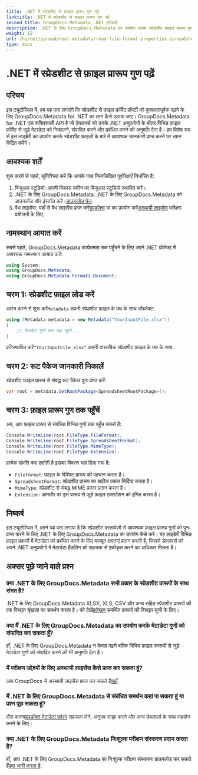 ```yaml
---
title: .NET में स्प्रेडशीट से फ़ाइल प्रारूप गुण पढ़ें
linktitle: .NET में स्प्रेडशीट से फ़ाइल प्रारूप गुण पढ़ें
second_title: GroupDocs.Metadata .NET एपीआई
description: .NET के लिए GroupDocs.Metadata का उपयोग करके स्प्रेडशीट फ़ाइल प्रारूप गुणों को पढ़ना सीखें। सरल API कॉल के साथ फ़ाइल प्रारूप, MIME प्रकार और अधिक तक पहुँचें।
weight: 12
url: /hi/net/spreadsheet-metadata/read-file-format-properties-spreadsheets/
type: docs
---
```

# .NET में स्प्रेडशीट से फ़ाइल प्रारूप गुण पढ़ें

## परिचय
इस ट्यूटोरियल में, हम यह पता लगाएंगे कि स्प्रेडशीट से फ़ाइल फ़ॉर्मेट प्रॉपर्टी को कुशलतापूर्वक पढ़ने के लिए GroupDocs.Metadata for .NET का लाभ कैसे उठाया जाए। GroupDocs.Metadata for .NET एक शक्तिशाली API है जो डेवलपर्स को उनके .NET अनुप्रयोगों के भीतर विभिन्न फ़ाइल फ़ॉर्मेट से जुड़े मेटाडेटा को निकालने, संपादित करने और प्रबंधित करने की अनुमति देता है। हम विशेष रूप से इस लाइब्रेरी का उपयोग करके स्प्रेडशीट फ़ाइलों के बारे में आवश्यक जानकारी प्राप्त करने पर ध्यान केंद्रित करेंगे।
## आवश्यक शर्तें
शुरू करने से पहले, सुनिश्चित करें कि आपके पास निम्नलिखित पूर्वापेक्षाएँ निर्धारित हैं:
1. विजुअल स्टूडियो: अपनी विकास मशीन पर विजुअल स्टूडियो स्थापित करें।
2.  .NET के लिए GroupDocs.Metadata: .NET के लिए GroupDocs.Metadata को डाउनलोड और इंस्टॉल करें।[डाउनलोड पेज](https://releases.groupdocs.com/metadata/net/).
3.  वैध लाइसेंस: यहाँ से वैध लाइसेंस प्राप्त करें[ग्रुपडॉक्स](https://purchase.groupdocs.com/buy) या का उपयोग करें[अस्थायी लाइसेंस](https://purchase.groupdocs.com/temporary-license/) परीक्षण प्रयोजनों के लिए.

## नामस्थान आयात करें
सबसे पहले, GroupDocs.Metadata कार्यक्षमता तक पहुँचने के लिए अपने .NET प्रोजेक्ट में आवश्यक नामस्थान आयात करें:
```csharp
using System;
using GroupDocs.Metadata;
using GroupDocs.Metadata.Formats.Document;
```
## चरण 1: स्प्रेडशीट फ़ाइल लोड करें
 आरंभ करने से शुरू करें`Metadata` अपनी स्प्रेडशीट फ़ाइल के पथ के साथ ऑब्जेक्ट:
```csharp
using (Metadata metadata = new Metadata("YourInputFile.xlsx"))
{
    // मेटाडेटा गुणों तक यहां पहुंचें...
}
```
 प्रतिस्थापित करें`"YourInputFile.xlsx"` अपनी वास्तविक स्प्रेडशीट फ़ाइल के पथ के साथ.
## चरण 2: रूट पैकेज जानकारी निकालें
स्प्रेडशीट फ़ाइल प्रारूप से संबद्ध रूट पैकेज पुनः प्राप्त करें:
```csharp
var root = metadata.GetRootPackage<SpreadsheetRootPackage>();
```
## चरण 3: फ़ाइल प्रारूप गुण तक पहुँचें
अब, आप फ़ाइल प्रारूप से संबंधित विभिन्न गुणों तक पहुँच सकते हैं:
```csharp
Console.WriteLine(root.FileType.FileFormat);
Console.WriteLine(root.FileType.SpreadsheetFormat);
Console.WriteLine(root.FileType.MimeType);
Console.WriteLine(root.FileType.Extension);
```
प्रत्येक संपत्ति क्या दर्शाती है इसका विवरण यहां दिया गया है:
- `FileFormat`: फ़ाइल के विशिष्ट प्रारूप की पहचान करता है।
- `SpreadsheetFormat`: स्प्रेडशीट प्रारूप का सटीक प्रकार निर्दिष्ट करता है।
- `MimeType`: स्प्रेडशीट से संबद्ध MIME प्रकार प्रदान करता है।
- `Extension`: आमतौर पर इस प्रारूप से जुड़े फ़ाइल एक्सटेंशन को इंगित करता है।

## निष्कर्ष
इस ट्यूटोरियल में, हमने यह पता लगाया है कि स्प्रेडशीट दस्तावेज़ों से आवश्यक फ़ाइल प्रारूप गुणों को पुनः प्राप्त करने के लिए .NET के लिए GroupDocs.Metadata का उपयोग कैसे करें। यह लाइब्रेरी विभिन्न फ़ाइल प्रकारों में मेटाडेटा को प्रबंधित करने के लिए मजबूत क्षमताएं प्रदान करती है, जिससे डेवलपर्स को अपने .NET अनुप्रयोगों में मेटाडेटा हैंडलिंग को सहजता से एकीकृत करने का अधिकार मिलता है।

## अक्सर पूछे जाने वाले प्रश्न
### क्या .NET के लिए GroupDocs.Metadata सभी प्रकार के स्प्रेडशीट प्रारूपों के साथ संगत है?
 .NET के लिए GroupDocs.Metadata XLSX, XLS, CSV और अन्य सहित स्प्रेडशीट प्रारूपों की एक विस्तृत श्रृंखला का समर्थन करता है। को देखें[प्रलेखन](https://tutorials.groupdocs.com/metadata/net/) समर्थित प्रारूपों की विस्तृत सूची के लिए।
### क्या मैं .NET के लिए GroupDocs.Metadata का उपयोग करके मेटाडेटा गुणों को संपादित कर सकता हूँ?
हाँ, .NET के लिए GroupDocs.Metadata न केवल पढ़ने बल्कि विभिन्न फ़ाइल स्वरूपों से जुड़े मेटाडेटा गुणों को संपादित करने की भी अनुमति देता है।
### मैं परीक्षण उद्देश्यों के लिए अस्थायी लाइसेंस कैसे प्राप्त कर सकता हूं?
 आप GroupDocs से अस्थायी लाइसेंस प्राप्त कर सकते हैं[यहाँ](https://purchase.groupdocs.com/temporary-license/).
### मैं .NET के लिए GroupDocs.Metadata से संबंधित समर्थन कहां पा सकता हूं या प्रश्न पूछ सकता हूं?
 दौरा करना[ग्रुपडॉक्स मेटाडेटा फ़ोरम](https://forum.groupdocs.com/c/metadata/14) सहायता लेने, अनुभव साझा करने और अन्य डेवलपर्स के साथ सहयोग करने के लिए।
### क्या .NET के लिए GroupDocs.Metadata निःशुल्क परीक्षण संस्करण प्रदान करता है?
 हाँ, आप .NET के लिए GroupDocs.Metadata का निःशुल्क परीक्षण संस्करण डाउनलोड कर सकते हैं[पृष्ठ जारी करता है](https://releases.groupdocs.com/).